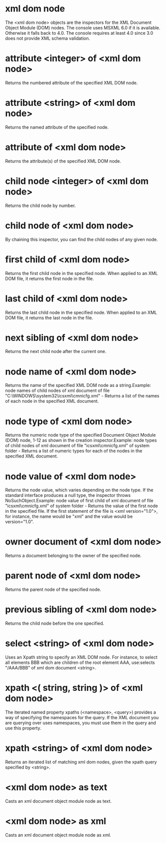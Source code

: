 # xml dom node

The &lt;xml dom node&gt; objects are the inspectors for the XML Document Object Module (DOM) nodes. The console uses MSXML 6.0 if it is available. Otherwise it falls back to 4.0. The console requires at least 4.0 since 3.0 does not provide XML schema validation.

# attribute &lt;integer&gt; of &lt;xml dom node&gt;

Returns the numbered attribute of the specified XML DOM node.

# attribute &lt;string&gt; of &lt;xml dom node&gt;

Returns the named attribute of the specified node.

# attribute of &lt;xml dom node&gt;

Returns the attribute(s) of the specified XML DOM node.

# child node &lt;integer&gt; of &lt;xml dom node&gt;

Returns the child node by number.

# child node of &lt;xml dom node&gt;

By chaining this inspector, you can find the child nodes of any given node.

# first child of &lt;xml dom node&gt;

Returns the first child node in the specified node. When applied to an XML DOM file, it returns the first node in the file.

# last child of &lt;xml dom node&gt;

Returns the last child node in the specified node. When applied to an XML DOM file, it returns the last node in the file.

# next sibling of &lt;xml dom node&gt;

Returns the next child node after the current one.

# node name of &lt;xml dom node&gt;

Returns the name of the specified XML DOM node as a string.Example: node names of child nodes of xml document of file &quot;C:\WINDOWS\system32\icsxml\cmnicfg.xml&quot; - Returns a list of the names of each node in the specified XML document.

# node type of &lt;xml dom node&gt;

Returns the numeric node type of the specified Document Object Module (DOM) node, 1-12 as shown in the creation inspector.Example: node types of child nodes of xml document of file &quot;icsxml\cmnicfg.xml&quot; of system folder - Returns a list of numeric types for each of the nodes in the specified XML document.

# node value of &lt;xml dom node&gt;

Returns the node value, which varies depending on the node type. If the standard interface produces a null type, the inspector throws NoSuchObject.Example: node value of first child of xml document of file &quot;icsxml\cmnicfg.xml&quot; of system folder - Returns the value of the first node in the specified file. If the first statement of the file is &lt;xml version=&quot;1.0&quot;&gt;, for instance, the name would be &quot;xml&quot; and the value would be version=&quot;1.0&quot;.

# owner document of &lt;xml dom node&gt;

Returns a document belonging to the owner of the specified node.

# parent node of &lt;xml dom node&gt;

Returns the parent node of the specified node.

# previous sibling of &lt;xml dom node&gt;

Returns the child node before the one specified.

# select &lt;string&gt; of &lt;xml dom node&gt;

Uses an Xpath string to specify an XML DOM node. For instance, to select all elements BBB which are children of the root element AAA, use:selects &quot;/AAA/BBB&quot; of xml dom document &lt;string&gt;.

# xpath &lt;( string, string )&gt; of &lt;xml dom node&gt;

The iterated named property xpaths (&lt;namespace&gt;, &lt;query&gt;) provides a way of specifying the namespaces for the query. If the XML document you are querying over uses namespaces, you must use them in the query and use this property.

# xpath &lt;string&gt; of &lt;xml dom node&gt;

Returns an iterated list of matching xml dom nodes, given the xpath query specified by &lt;string&gt;.

# &lt;xml dom node&gt; as text

Casts an xml document object module node as text.

# &lt;xml dom node&gt; as xml

Casts an xml document object module node as xml.
